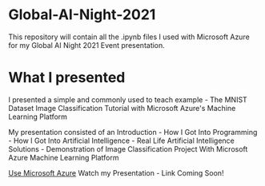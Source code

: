# Global-AI-Night-2021
This repository will contain all the .ipynb files I used with Microsoft Azure for my Global AI Night 2021 Event presentation. 

# What I presented
I presented a simple and commonly used to teach example - The MNIST Dataset Image Classification Tutorial with Microsoft Azure's Machine Learning Platform

My presentation consisted of an Introduction - How I Got Into Programming - How I Got Into Artificial Intelligence - Real Life Artificial Intelligence Solutions - Demonstration of Image Classification Project With Microsoft Azure Machine Learning Platform

[Use Microsoft Azure]("https://azure.microsoft.com/en-us/")
Watch my Presentation - Link Coming Soon!
